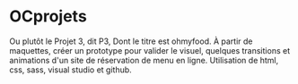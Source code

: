 # OCprojets
Ou plutôt le Projet 3, dit P3,
Dont le titre est ohmyfood.
À partir de maquettes, créer un prototype pour valider le visuel, quelques transitions et animations d'un site de réservation de menu en ligne.
Utilisation de html, css, sass, visual studio et github.
